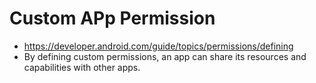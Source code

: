 # Custom APp Permission
- https://developer.android.com/guide/topics/permissions/defining
- By defining custom permissions, an app can share its resources and capabilities with other apps.